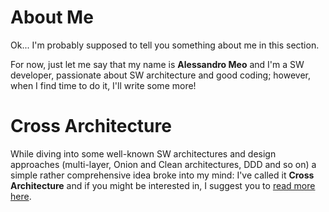 # About Me

Ok... I'm probably supposed to tell you something about me in this section.

For now, just let me say that my name is **Alessandro Meo** and I'm a SW developer, passionate about SW architecture and good coding; however, when I find time to do it, I'll write some more!

# Cross Architecture

While diving into some well-known SW architectures and design approaches (multi-layer, Onion and Clean architectures, DDD and so on) a simple rather comprehensive idea broke into my mind: I've called it **Cross Architecture** and if you might be interested in, I suggest you to [read more here](cross-architecture).
